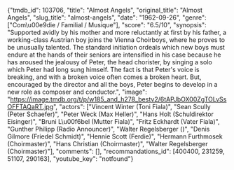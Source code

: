 {"tmdb_id": 103706, "title": "Almost Angels", "original_title": "Almost Angels", "slug_title": "almost-angels", "date": "1962-09-26", "genre": ["Com\u00e9die / Familial / Musique"], "score": "6.5/10", "synopsis": "Supported avidly by his mother and more reluctantly at first by his father, a working-class Austrian boy joins the Vienna Choirboys, where he proves to be unusually talented. The standard initiation ordeals which new boys must endure at the hands of their seniors are intensified in his case because he has aroused the jealousy of Peter, the head chorister, by singing a solo which Peter had long sung himself. The fact is that Peter's voice is breaking, and with a broken voice often comes a broken heart. But, encouraged by the director and all the boys, Peter begins to develop in a new role as composer and conductor.", "image": "https://image.tmdb.org/t/p/w185_and_h278_bestv2/6tAPJbOX00ZgTOLvSsOFFTAQaRT.jpg", "actors": ["Vincent Winter (Toni Fiala)", "Sean Scully (Peter Schaefer)", "Peter Weck (Max Heller)", "Hans Holt (Schuldirektor Eisinger)", "Bruni L\u00f6bel (Mutter Fiala)", "Fritz Eckhardt (Vater Fiala)", "Gunther Philipp (Radio Announcer)", "Walter Regelsberger ()", "Denis Gilmore (Friedel Schmidt)", "Hennie Scott (Ferdie)", "Hermann Furthmosek (Choirmaster)", "Hans Christian (Choirmaster)", "Walter Regelsberger (Choirmaster)"], "comments": [], "recommandations_id": [400400, 231259, 51107, 290163], "youtube_key": "notfound"}